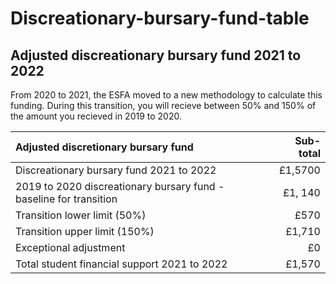 # Discreationary-bursary-fund-table
## Adjusted discreationary bursary fund 2021 to 2022

From 2020 to 2021, the ESFA moved to a new methodology to calculate this funding. During this transition, you will recieve between 50% and 150% of the amount you recieved in 2019 to 2020.

| Adjusted discretionary bursary fund                                | Sub-total |
| :----------------------------------------------------------------- | --------: |
| Discreationary bursary fund 2021 to 2022                           | £1,5700   |
| 2019 to 2020 discreationary bursary fund - baseline for transition | £1, 140   |
| Transition lower limit (50%)                                       | £570      |
| Transition upper limit (150%)                                      | £1,710    |
| Exceptional adjustment                                             | £0        |
| Total student financial support 2021 to 2022                       | £1,570    |
